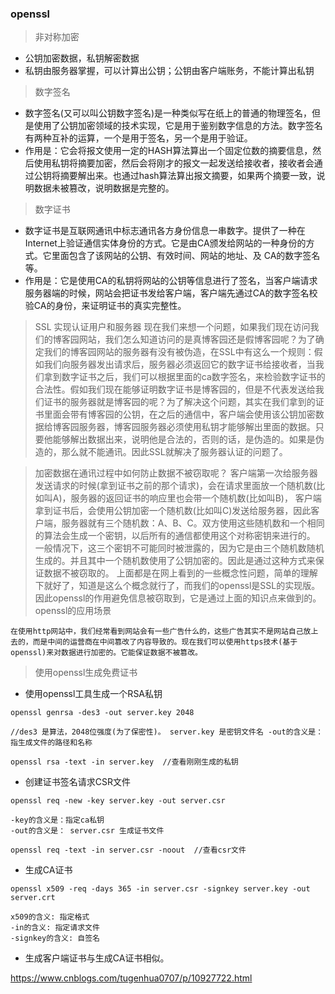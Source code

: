 ### openssl
> 非对称加密
+ 公钥加密数据，私钥解密数据
+ 私钥由服务器掌握，可以计算出公钥；公钥由客户端账务，不能计算出私钥

> 数字签名
+ 数字签名(又可以叫公钥数字签名)是一种类似写在纸上的普通的物理签名，但是使用了公钥加密领域的技术实现，它是用于鉴别数字信息的方法。数字签名有两种互补的运算，一个是用于签名，另一个是用于验证。
+ 作用是：它会将报文使用一定的HASH算法算出一个固定位数的摘要信息，然后使用私钥将摘要加密，然后会将刚才的报文一起发送给接收者，接收者会通过公钥将摘要解出来。也通过hash算法算出报文摘要，如果两个摘要一致，说明数据未被篡改，说明数据是完整的。

> 数字证书
+ 数字证书是互联网通讯中标志通讯各方身份信息一串数字。提供了一种在Internet上验证通信实体身份的方式。它是由CA颁发给网站的一种身份的方式。它里面包含了该网站的公钥、有效时间、网站的地址、及 CA的数字签名等。
+ 作用是：它是使用CA的私钥将网站的公钥等信息进行了签名，当客户端请求服务器端的时候，网站会把证书发给客户端，客户端先通过CA的数字签名校验CA的身份，来证明证书的真实完整性。

> SSL 实现认证用户和服务器
  现在我们来想一个问题，如果我们现在访问我们的博客园网站，我们怎么知道访问的是真博客园还是假博客园呢？为了确定我们的博客园网站的服务器有没有被伪造，在SSL中有这么一个规则：假如我们向服务器发出请求后，服务器必须返回它的数字证书给接收者，当我们拿到数字证书之后，我们可以根据里面的ca数字签名，来检验数字证书的合法性。假如我们现在能够证明数字证书是博客园的，但是不代表发送给我们证书的服务器就是博客园的呢？为了解决这个问题，其实在我们拿到的证书里面会带有博客园的公钥，在之后的通信中，客户端会使用该公钥加密数据给博客园服务器，博客园服务器必须使用私钥才能够解出里面的数据。只要他能够解出数据出来，说明他是合法的，否则的话，是伪造的。如果是伪造的，那么就不能通讯。因此SSL就解决了服务器认证的问题了。

> 加密数据在通讯过程中如何防止数据不被窃取呢？
客户端第一次给服务器发送请求的时候(拿到证书之前的那个请求)，会在请求里面放一个随机数(比如叫A)，服务器的返回证书的响应里也会带一个随机数(比如叫B)， 客户端拿到证书后，会使用公钥加密一个随机数(比如叫C)发送给服务器，因此客户端，服务器就有三个随机数：A、B、C。双方使用这些随机数和一个相同的算法会生成一个密钥，以后所有的通信都使用这个对称密钥来进行的。
一般情况下，这三个密钥不可能同时被泄露的，因为它是由三个随机数随机生成的。并且其中一个随机数使用了公钥加密的。因此是通过这种方式来保证数据不被窃取的。
上面都是在网上看到的一些概念性问题，简单的理解下就好了，知道是这么个概念就行了，而我们的openssl是SSL的实现版。因此openssl的作用避免信息被窃取到，它是通过上面的知识点来做到的。
> openssl的应用场景
```
在使用http网站中，我们经常看到网站会有一些广告什么的，这些广告其实不是网站自己放上去的，而是中间的运营商在中间篡改了内容导致的。现在我们可以使用https技术(基于openssl)来对数据进行加密的。它能保证数据不被篡改。
```
> 使用openssl生成免费证书
+ 使用openssl工具生成一个RSA私钥
```
openssl genrsa -des3 -out server.key 2048

//des3 是算法，2048位强度(为了保密性)。 server.key 是密钥文件名 -out的含义是：指生成文件的路径和名称

openssl rsa -text -in server.key  //查看刚刚生成的私钥
``` 
+ 创建证书签名请求CSR文件
```
openssl req -new -key server.key -out server.csr

-key的含义是：指定ca私钥
-out的含义是： server.csr 生成证书文件

openssl req -text -in server.csr -noout  //查看csr文件
```

+ 生成CA证书
```
openssl x509 -req -days 365 -in server.csr -signkey server.key -out server.crt

x509的含义: 指定格式
-in的含义: 指定请求文件
-signkey的含义: 自签名

```

+ 生成客户端证书与生成CA证书相似。


https://www.cnblogs.com/tugenhua0707/p/10927722.html
